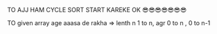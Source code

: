  TO AJJ HAM CYCLE SORT START KAREKE OK 😎😎😎😎😎😎😎

 TO given array age aaasa de rakha => lenth n 
                                          1 to n, agr 0 to n , 0 to n-1 